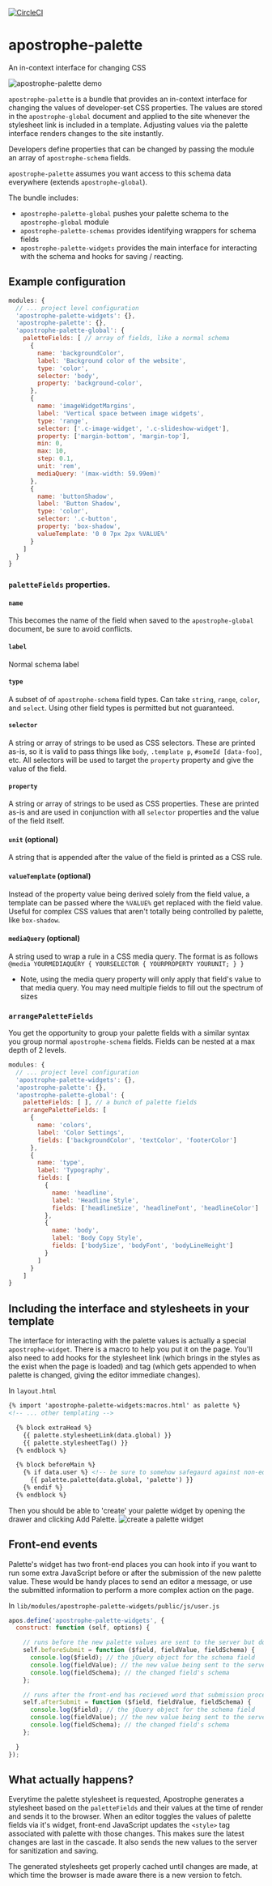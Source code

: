 [![CircleCI](https://circleci.com/gh/apostrophecms/apostrophe-palette/tree/master.svg?style=svg)](https://circleci.com/gh/apostrophecms/apostrophe-palette/tree/master)

# apostrophe-palette
An in-context interface for changing CSS

![apostrophe-palette demo](images/crocus-demo.gif)

`apostrophe-palette` is a bundle that provides an in-context interface for changing the values of developer-set CSS properties. The values are stored in the `apostrophe-global` document and applied to the site whenever the stylesheet link is included in a template. Adjusting values via the palette interface renders changes to the site instantly.

Developers define properties that can be changed by passing the module an array of `apostrophe-schema` fields.

`apostrophe-palette` assumes you want access to this schema data everywhere (extends `apostrophe-global`).

The bundle includes:
- `apostrophe-palette-global` pushes your palette schema to the `apostrophe-global` module
- `apostrophe-palette-schemas` provides identifying wrappers for schema fields
- `apostrophe-palette-widgets` provides the main interface for interacting with the schema and hooks for saving / reacting.

## Example configuration

```javascript
modules: {
  // ... project level configuration
  'apostrophe-palette-widgets': {},
  'apostrophe-palette': {},
  'apostrophe-palette-global': {
    paletteFields: [ // array of fields, like a normal schema
      {
        name: 'backgroundColor',
        label: 'Background color of the website',
        type: 'color',
        selector: 'body',
        property: 'background-color',
      },
      {
        name: 'imageWidgetMargins',
        label: 'Vertical space between image widgets',
        type: 'range',
        selector: ['.c-image-widget', '.c-slideshow-widget'],
        property: ['margin-bottom', 'margin-top'],
        min: 0,
        max: 10,
        step: 0.1,
        unit: 'rem',
        mediaQuery: '(max-width: 59.99em)'
      },
      {
        name: 'buttonShadow',
        label: 'Button Shadow',
        type: 'color',
        selector: '.c-button',
        property: 'box-shadow',
        valueTemplate: '0 0 7px 2px %VALUE%'
      }
    ]
  }
}
```

### `paletteFields` properties.

#### `name`
This becomes the name of the field when saved to the `apostrophe-global` document, be sure to avoid conflicts.

#### `label`
Normal schema label

#### `type`
A subset of of `apostrophe-schema` field types. Can take `string`, `range`, `color`, and `select`. Using other field types is permitted but not guaranteed.

#### `selector`
A string or array of strings to be used as CSS selectors. These are printed as-is, so it is valid to pass things like `body`, `.template p`, `#someId [data-foo]`, etc. All selectors will be used to target the `property` property and give the value of the field.

#### `property`
A string or array of strings to be used as CSS properties. These are printed as-is and are used in conjunction with all `selector` properties and the value of the field itself.

#### `unit` (optional)
A string that is appended after the value of the field is printed as a CSS rule.

#### `valueTemplate` (optional)
Instead of the property value being derived solely from the field value, a template can be passed where the `%VALUE%` get replaced with the field value. Useful for complex CSS values that aren't totally being controlled by palette, like `box-shadow`.

#### `mediaQuery` (optional)
A string used to wrap a rule in a CSS media query. The format is as follows `@media YOURMEDIAQUERY { YOURSELECTOR { YOURPROPERTY YOURUNIT; } }`
- Note, using the media query property will only apply that field's value to that media query. You may need multiple fields to fill out the spectrum of sizes


### `arrangePaletteFields`
You get the opportunity to group your palette fields with a similar syntax you group normal `apostrophe-schema` fields. Fields can be nested at a max depth of 2 levels.

```javascript
modules: {
  // ... project level configuration
  'apostrophe-palette-widgets': {},
  'apostrophe-palette': {},
  'apostrophe-palette-global': {
    paletteFields: [ ], // a bunch of palette fields
    arrangePaletteFields: [
      {
        name: 'colors',
        label: 'Color Settings',
        fields: ['backgroundColor', 'textColor', 'footerColor']
      },
      {
        name: 'type',
        label: 'Typography',
        fields: [
          {
            name: 'headline',
            label: 'Headline Style',
            fields: ['headlineSize', 'headlineFont', 'headlineColor']
          },
          {
            name: 'body',
            label: 'Body Copy Style',
            fields: ['bodySize', 'bodyFont', 'bodyLineHeight']
          }
        ]
      }
    ]
}
```

## Including the interface and stylesheets in your template
The interface for interacting with the palette values is actually a special `apostrophe-widget`. There is a macro to help you put it on the page. You'll also need to add hooks for the stylesheet link (which brings in the styles as the exist when the page is loaded) and tag (which gets appended to when palette is changed, giving the editor immediate changes).

In `layout.html`

```html
{% import 'apostrophe-palette-widgets:macros.html' as palette %}
<!-- ... other templating -->

  {% block extraHead %}
    {{ palette.stylesheetLink(data.global) }}
    {{ palette.stylesheetTag() }}
  {% endblock %}

  {% block beforeMain %}
    {% if data.user %} <!-- be sure to somehow safegaurd against non-editor situations, as performance could unnecessarily suffer -->
      {{ palette.palette(data.global, 'palette') }}
    {% endif %}
  {% endblock %}
```

Then you should be able to 'create' your palette widget by opening the drawer and clicking Add Palette.
![create a palette widget](images/palette.gif)

## Front-end events
Palette's widget has two front-end places you can hook into if you want to run some extra JavaScript before or after the submission of the new palette value. These would be handy places to send an editor a message, or use the submitted information to perform a more complex action on the page.

In `lib/modules/apostrophe-palette-widgets/public/js/user.js`

```js
apos.define('apostrophe-palette-widgets', {
  construct: function (self, options) {

    // runs before the new palette values are sent to the server but does not block it
    self.beforeSubmit = function ($field, fieldValue, fieldSchema) {
      console.log($field); // the jQuery object for the schema field
      console.log(fieldValue); // the new value being sent to the server
      console.log(fieldSchema); // the changed field's schema
    };

    // runs after the front-end has recieved word that submission process has completed
    self.afterSubmit = function ($field, fieldValue, fieldSchema) {
      console.log($field); // the jQuery object for the schema field
      console.log(fieldValue); // the new value being sent to the server
      console.log(fieldSchema); // the changed field's schema
    };

  }
});
```

## What actually happens?
Everytime the palette stylesheet is requested, Apostrophe generates a stylesheet based on the `paletteFields` and their values at the time of render and sends it to the browser. When an editor toggles the values of palette fields via it's widget, front-end JavaScript updates the `<style>` tag associated with palette with those changes. This makes sure the latest changes are last in the cascade. It also sends the new values to the server for sanitization and saving.

The generated stylesheets get properly cached until changes are made, at which time the browser is made aware there is a new version to fetch.
